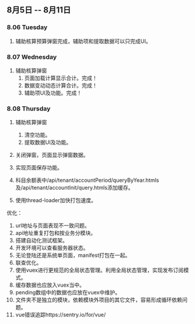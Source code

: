 ## 8月5日 -- 8月11日

### 8.06 Tuesday
1. 辅助核算预算弹窗完成，辅助项和提取数据可以只完成UI。

### 8.07 Wednesday
1. 辅助核算弹窗
   1. 页面加载计算显示合计。完成！
   2. 数据变动动态计算合计。完成！
   3. 辅助项UI及功能。完成！

### 8.08 Thursday
1. 辅助核算弹窗
   1. 清空功能。
   2. 提取数据UI及功能。
2. 关闭弹窗，页面显示弹窗数据。
3. 实现页面保存功能。

1. 科目余额表中/api/tenant/accountPeriod/queryByYear.htmls及/api/tenant/accountInit/query.htmls添加缓存。
1. 使用thread-loader加快打包速度。

优化：
1. url地址与页面表现不一致问题。
1. api地址重复打包和按业务分模块。
1. 搭建自动化测试框架。
1. 开发环境可以查看服务器状态。
1. 无论登陆还是系统单页面，manifest打包在一起。
1. 联查优化。
1. 使用vuex进行更规范的全局状态管理。利用全局状态管理，实现发布订阅模式。
1. 缓存数据也应放入vuex当中。
1. pending数组中的数据也应放在vuex中维护。
1. 文件夹不是独立的模块，依赖模块外项目的其它文件，容易形成循环依赖问题。
1. vue错误追踪https://sentry.io/for/vue/
